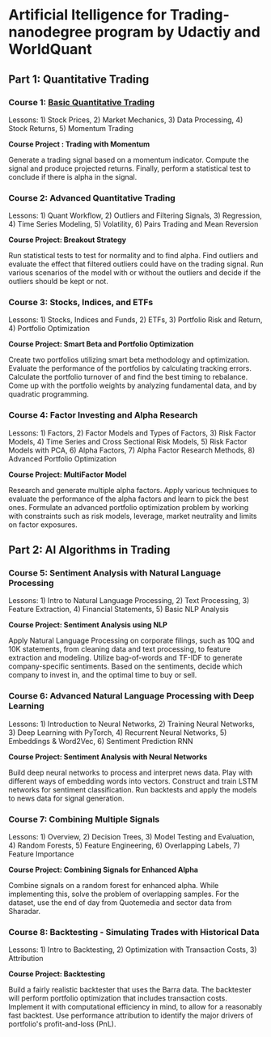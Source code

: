 # Artificial Itelligence for Trading- nanodegree program by Udactiy and WorldQuant

## Part 1: Quantitative Trading 

### Course 1: [Basic Quantitative Trading](https://github.com/pmikov/Artificial-Intelligence-for-Trading---nanodegree-program/blob/main/Project%201%20-%20Trading%20with%20Momentum.ipynb)
Lessons: 1) Stock Prices, 2) Market Mechanics, 3) Data Processing, 4) Stock Returns, 5) Momentum Trading

**Course Project : Trading with Momentum**

Generate a trading signal based on a momentum indicator. Compute the signal and produce projected returns. Finally, perform a statistical test to conclude if there is alpha in the signal.

### Course 2: Advanced Quantitative Trading
Lessons: 1) Quant Workflow, 2) Outliers and Filtering Signals, 3) Regression, 4) Time Series Modeling, 5) Volatility, 6) Pairs Trading and Mean Reversion

**Course Project: Breakout Strategy**

Run statistical tests to test for normality and to find alpha. Find outliers and evaluate the effect that filtered outliers could have on the trading signal. Run various scenarios of the model with or without the outliers and decide if the outliers should be kept or not.

### Course 3: Stocks, Indices, and ETFs
Lessons: 1) Stocks, Indices and Funds, 2) ETFs, 3) Portfolio Risk and Return, 4) Portfolio Optimization

**Course Project: Smart Beta and Portfolio Optimization**

Create two portfolios utilizing smart beta methodology and optimization. Evaluate the performance of the portfolios by calculating tracking errors. Calculate the portfolio turnover of and find the best timing to rebalance. Come up with the portfolio weights by analyzing fundamental data, and by quadratic programming.

### Course 4: Factor Investing and Alpha Research
Lessons: 1) Factors, 2) Factor Models and Types of Factors, 3) Risk Factor Models, 4) Time Series and Cross Sectional Risk Models, 5) Risk Factor Models with PCA, 6) Alpha Factors, 7) Alpha Factor Research Methods, 8) Advanced Portfolio Optimization

**Course Project: MultiFactor Model**

Research and generate multiple alpha factors. Apply various techniques to evaluate the performance of the alpha factors and learn to pick the best ones. Formulate an advanced portfolio optimization problem by working with constraints such as risk models, leverage, market neutrality and limits on factor exposures.

## Part 2: AI Algorithms in Trading

### Course 5: Sentiment Analysis with Natural Language Processing
Lessons: 1) Intro to Natural Language Processing, 2) Text Processing, 3) Feature Extraction, 4) Financial Statements, 5) Basic NLP Analysis

**Course Project: Sentiment Analysis using NLP**

Apply Natural Language Processing on corporate filings, such as 10Q and 10K statements, from cleaning data and text processing, to feature extraction and modeling. Utilize bag-of-words and TF-IDF to generate company-specific sentiments. Based on the sentiments, decide which company to invest in, and the optimal time to buy or sell.

### Course 6: Advanced Natural Language Processing with Deep Learning
Lessons: 1) Introduction to Neural Networks, 2) Training Neural Networks, 3) Deep Learning with PyTorch, 4) Recurrent Neural Networks, 5) Embeddings & Word2Vec, 6) Sentiment Prediction RNN

**Course Project: Sentiment Analysis with Neural Networks**

Build deep neural networks to process and interpret news data. Play with different ways of embedding words into vectors. Construct and train LSTM networks for sentiment classification. Run backtests and apply the models to news data for signal generation.

### Course 7: Combining Multiple Signals
Lessons: 1) Overview, 2) Decision Trees, 3) Model Testing and Evaluation, 4) Random Forests, 5) Feature Engineering, 6) Overlapping Labels, 7) Feature Importance

**Course Project: Combining Signals for Enhanced Alpha**

Combine signals on a random forest for enhanced alpha. While implementing this, solve the problem of overlapping samples. For the dataset, use the end of day from Quotemedia and sector data from Sharadar.

### Course 8: Backtesting - Simulating Trades with Historical Data
Lessons: 1) Intro to Backtesting, 2) Optimization with Transaction Costs, 3) Attribution

**Course Project: Backtesting**

Build a fairly realistic backtester that uses the Barra data. The backtester will perform portfolio optimization that includes transaction costs. Implement it with computational efficiency in mind, to allow for a reasonably fast backtest. Use performance attribution to identify the major drivers of portfolio's profit-and-loss (PnL).
